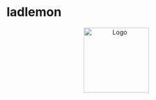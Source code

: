 # ladlemon
<div align="center">
<img src="./public/ladlemon-section.png" alt="Logo" width="150" height="auto" align="center">
</div>
